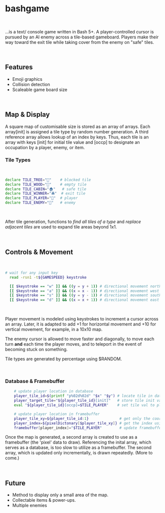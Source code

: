 # bashgame
<br>
<p>...is a text/ console game written in Bash 5+. A player-controlled cursor is pursued by an AI enemy across a tile-based gameboard. Players make their way toward the exit tile while taking cover from the enemy on "safe" tiles.</p>
<br>

<h2>Features</h2>
<ul>
  <li>Emoji graphics</li>
  <li>Collision detection</li>
  <li>Scaleable game board size</li>
</ul>

<br>

<h2>Map & Display</h2>

<p>A square map of customisable size is stored as an array of arrays. Each array[init] is assigned a tile type by random number generation. A third reference array allows lookup of an index by keys. Thus, each tile is an array with keys [init] for initial tile value and [occp] to designate an occupation by a player, enemy, or item.</p>

<h3>Tile Types</h3>

<br>

```bash
declare TILE_TREE="🌳"    # blocked tile
declare TILE_WOOD="🌲"    # empty tile
declare TILE_CABIN="🏠"   # safe tile
declare TILE_WINNER="🚔"  # exit tile
declare TILE_PLAYER="🏃"  # player
declare TILE_ENEMY="🔪"   # enemy
```

<br>
<p>After tile generation, functions to <i>find all tiles of a type</i> and <i>replace adjacent tiles</i> are used to expand tile areas beyond 1x1.</p>
<br>

<h2>Controls & Movement</h2>
<br>

```bash
# wait for any input key
  read -rsn1 -t${GAMESPEED} keystroke

  [[ $keystroke == "w" ]] && ((y = y + 1)) # directional movement north
  [[ $keystroke == "a" ]] && ((x = x - 1)) # directional movement west
  [[ $keystroke == "s" ]] && ((y = y - 1)) # directional movement south
  [[ $keystroke == "d" ]] && ((x = x + 1)) # directional movement east
```
<br>
<p>
Player movement is modeled using keystrokes to increment a cursor across an array. Later, it is adapted to add +1 for horizontal movement and +10 for vertical movement, for example, in a 10x10 map. 
</p>

<p>
The enemy cursor is allowed to move faster and diagonally, to move each turn <b>and</b> each time the player moves, and to teleport in the event of becoming stuck on something.
</p>

<p>
  Tile types are generated by percentage using $RANDOM.
</p>
<br>

<h3>Database & Framebuffer</h3>

```bash
    # update player location in database
    player_tile_id=$(printf "p%02d%02d" "$x" "$y") # locate tile in database
    player_target_tile="${player_tile_id}[init]"   # store tile init value in [init]
    eval "${player_tile_id}[occp]=$TILE_PLAYER"    # set tile val to player

    # update player location in framebuffer
    player_tile_xy=${player_tile_id:1}              # get only the coordinates
    player_index=${pixelDictonary[$player_tile_xy]} # get the index using coordinates
    framebuffer[player_index]="$TILE_PLAYER"        # update framebuffer
```

<p>Once the map is generated, a second array is created to use as a framebuffer (the 'pixel' data to draw). Referencing the inital array, which serves as a database, is too slow to utilize as a framebuffer. The second array, which is updated only incrementally, is drawn repeatedly. (More to come.)</p>

<br>

<h2>Future</h2>

<ul>

  <li>
    Method to display only a small area of the map.</li>
  <li>
    Collectable items & power-ups.
  </li>
  <li>
    Multiple enemies
  </li>
</ul>
